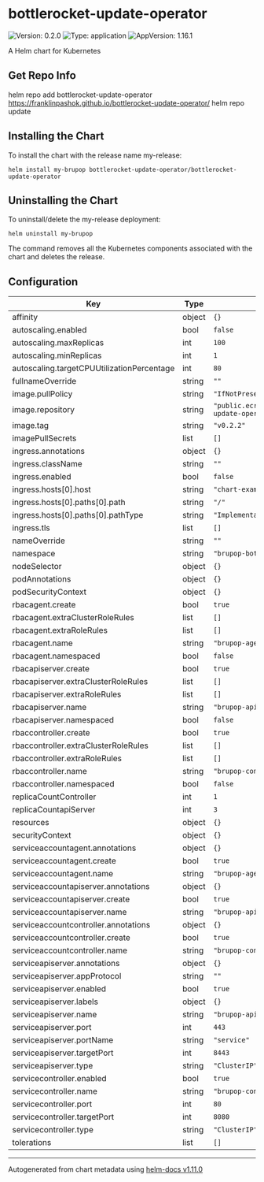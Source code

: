 # bottlerocket-update-operator

![Version: 0.2.0](https://img.shields.io/badge/Version-0.2.0-informational?style=flat-square) ![Type: application](https://img.shields.io/badge/Type-application-informational?style=flat-square) ![AppVersion: 1.16.1](https://img.shields.io/badge/AppVersion-1.16.1-informational?style=flat-square)

A Helm chart for Kubernetes

## Get Repo Info
helm repo add bottlerocket-update-operator https://franklinpashok.github.io/bottlerocket-update-operator/
helm repo update

## Installing the Chart
To install the chart with the release name my-release:

```console
helm install my-brupop bottlerocket-update-operator/bottlerocket-update-operator
```

## Uninstalling the Chart

To uninstall/delete the my-release deployment:

```console
helm uninstall my-brupop
```

The command removes all the Kubernetes components associated with the chart and deletes the release.

## Configuration

| Key | Type | Default | Description |
|-----|------|---------|-------------|
| affinity | object | `{}` |  |
| autoscaling.enabled | bool | `false` |  |
| autoscaling.maxReplicas | int | `100` |  |
| autoscaling.minReplicas | int | `1` |  |
| autoscaling.targetCPUUtilizationPercentage | int | `80` |  |
| fullnameOverride | string | `""` |  |
| image.pullPolicy | string | `"IfNotPresent"` |  |
| image.repository | string | `"public.ecr.aws/bottlerocket/bottlerocket-update-operator"` |  |
| image.tag | string | `"v0.2.2"` |  |
| imagePullSecrets | list | `[]` |  |
| ingress.annotations | object | `{}` |  |
| ingress.className | string | `""` |  |
| ingress.enabled | bool | `false` |  |
| ingress.hosts[0].host | string | `"chart-example.local"` |  |
| ingress.hosts[0].paths[0].path | string | `"/"` |  |
| ingress.hosts[0].paths[0].pathType | string | `"ImplementationSpecific"` |  |
| ingress.tls | list | `[]` |  |
| nameOverride | string | `""` |  |
| namespace | string | `"brupop-bottlerocket-aws"` |  |
| nodeSelector | object | `{}` |  |
| podAnnotations | object | `{}` |  |
| podSecurityContext | object | `{}` |  |
| rbacagent.create | bool | `true` |  |
| rbacagent.extraClusterRoleRules | list | `[]` |  |
| rbacagent.extraRoleRules | list | `[]` |  |
| rbacagent.name | string | `"brupop-agent-role"` |  |
| rbacagent.namespaced | bool | `false` |  |
| rbacapiserver.create | bool | `true` |  |
| rbacapiserver.extraClusterRoleRules | list | `[]` |  |
| rbacapiserver.extraRoleRules | list | `[]` |  |
| rbacapiserver.name | string | `"brupop-apiserver"` |  |
| rbacapiserver.namespaced | bool | `false` |  |
| rbaccontroller.create | bool | `true` |  |
| rbaccontroller.extraClusterRoleRules | list | `[]` |  |
| rbaccontroller.extraRoleRules | list | `[]` |  |
| rbaccontroller.name | string | `"brupop-controller-role"` |  |
| rbaccontroller.namespaced | bool | `false` |  |
| replicaCountController | int | `1` |  |
| replicaCountapiServer | int | `3` |  |
| resources | object | `{}` |  |
| securityContext | object | `{}` |  |
| serviceaccountagent.annotations | object | `{}` |  |
| serviceaccountagent.create | bool | `true` |  |
| serviceaccountagent.name | string | `"brupop-agent-service-account"` |  |
| serviceaccountapiserver.annotations | object | `{}` |  |
| serviceaccountapiserver.create | bool | `true` |  |
| serviceaccountapiserver.name | string | `"brupop-apiserver-service-account"` |  |
| serviceaccountcontroller.annotations | object | `{}` |  |
| serviceaccountcontroller.create | bool | `true` |  |
| serviceaccountcontroller.name | string | `"brupop-controller-service-account"` |  |
| serviceapiserver.annotations | object | `{}` |  |
| serviceapiserver.appProtocol | string | `""` |  |
| serviceapiserver.enabled | bool | `true` |  |
| serviceapiserver.labels | object | `{}` |  |
| serviceapiserver.name | string | `"brupop-apiserver"` |  |
| serviceapiserver.port | int | `443` |  |
| serviceapiserver.portName | string | `"service"` |  |
| serviceapiserver.targetPort | int | `8443` |  |
| serviceapiserver.type | string | `"ClusterIP"` |  |
| servicecontroller.enabled | bool | `true` |  |
| servicecontroller.name | string | `"brupop-controller-server"` |  |
| servicecontroller.port | int | `80` |  |
| servicecontroller.targetPort | int | `8080` |  |
| servicecontroller.type | string | `"ClusterIP"` |  |
| tolerations | list | `[]` |  |

----------------------------------------------
Autogenerated from chart metadata using [helm-docs v1.11.0](https://github.com/norwoodj/helm-docs/releases/v1.11.0)
